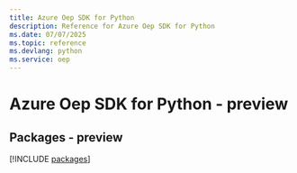 ```yaml
---
title: Azure Oep SDK for Python
description: Reference for Azure Oep SDK for Python
ms.date: 07/07/2025
ms.topic: reference
ms.devlang: python
ms.service: oep
---
```

# Azure Oep SDK for Python - preview
## Packages - preview
[!INCLUDE [packages](oep-index.md)]